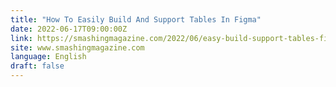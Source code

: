```yaml
---
title: "How To Easily Build And Support Tables In Figma"
date: 2022-06-17T09:00:00Z
link: https://smashingmagazine.com/2022/06/easy-build-support-tables-figma/?utm_medium=RSS&utm_source=news.12bit.vn
site: www.smashingmagazine.com
language: English
draft: false
---
```

